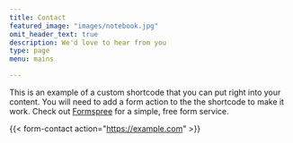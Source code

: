 ```yaml
---
title: Contact
featured_image: "images/notebook.jpg"
omit_header_text: true
description: We'd love to hear from you
type: page
menu: mains

---
```



This is an example of a custom shortcode that you can put right into your content. You will need to add a form action to the the shortcode to make it work. Check out [Formspree](https://formspree.io/) for a simple, free form service. 

{{< form-contact action="https://example.com"  >}}
